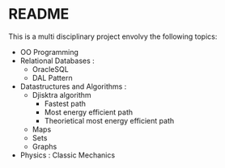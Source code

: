 # README #

This is a multi disciplinary project envolvy the following topics:
* OO Programming
* Relational Databases :
  * OracleSQL
  * DAL Pattern
* Datastructures and Algorithms : 
  * Djisktra algorithm
    * Fastest path
    * Most energy efficient path
    * Theorietical most energy efficient path
  * Maps
  * Sets
  * Graphs
* Physics : Classic Mechanics
